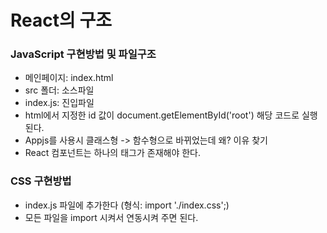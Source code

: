 <h1>React의 구조</h1>
<p>
   <h3>JavaScript 구현방법 및 파일구조</h3>
   <ul>
      <li>메인페이지: index.html</li>
      <li>src 폴더: 소스파일</li>
      <li>index.js: 진입파일</li>
      <li>html에서 지정한 id 값이 document.getElementById('root') 해당 코드로 실행된다.</li>
      <li>Appjs를 사용시 클래스형 -> 함수형으로 바뀌었는데 왜? 이유 찾기</li>
      <li>React 컴포넌트는 하나의 태그가 존재해야 한다.</li>
   </ul>

   <h3>CSS 구현방법</h3>
   <ul>
      <li>index.js 파일에 추가한다 (형식: import './index.css';)</li>
      <li>모든 파일을 import 시켜서 연동시켜 주면 된다.</li>
   </ul>
</p>